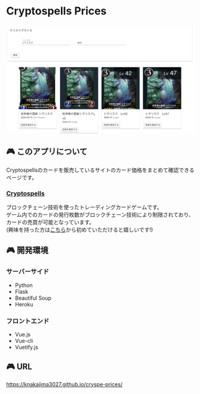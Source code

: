 # Cryptospells Prices
![シマリスクの検索結果](./asset/sample1.png "シマリスク")


## :video_game: このアプリについて  
Cryptospellsのカードを販売しているサイトのカード価格をまとめて確認できるページです。  


### [Cryptospells](https://cryptospells.jp/)  
ブロックチェーン技術を使ったトレーディングカードゲームです。  
ゲーム内でのカードの発行枚数がブロックチェーン技術により制限されており、カードの売買が可能となっています。  
(興味を持った方は[こちら](https://cryptospells.jp/?refferal=Rbg_KhLlVPUpIIOioW9abA)から初めていただけると嬉しいです!)


## :video_game: 開発環境  
### サーバーサイド  
* Python
* Flask
* Beautiful Soup  
* Heroku


### フロントエンド
* Vue.js
* Vue-cli
* Vuetify.js


## :video_game: URL  
https://knakajima3027.github.io/cryspe-prices/
